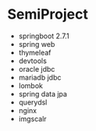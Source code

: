 # SemiProject
+ springboot 2.7.1
+ spring web
+ thymeleaf
+ devtools
+ oracle jdbc
+ mariadb jdbc
+ lombok
+ spring data jpa
+ querydsl
+ nginx
+ imgscalr